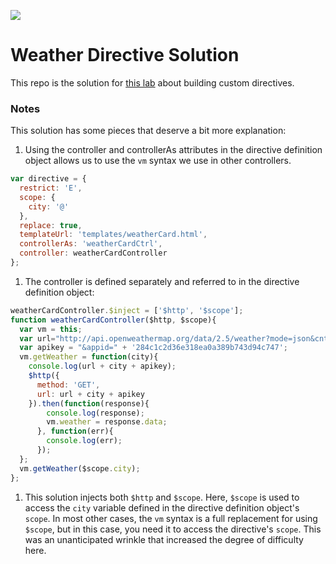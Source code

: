<!--
Creator: Cory Fauver
Market: SF
-->

![](https://ga-dash.s3.amazonaws.com/production/assets/logo-9f88ae6c9c3871690e33280fcf557f33.png)

# Weather Directive Solution

This repo is the solution for [this lab](https://github.com/sf-wdi-31/making-a-custom-directive) about building custom directives.

### Notes

This solution has some pieces that deserve a bit more explanation:

1. Using the controller and controllerAs attributes in the directive definition object allows us to use the `vm` syntax we use in other controllers.

  ```javascript
  var directive = {
    restrict: 'E',
    scope: {
      city: '@'
    },
    replace: true,
    templateUrl: 'templates/weatherCard.html',
    controllerAs: 'weatherCardCtrl',
    controller: weatherCardController
  };
  ```

1. The controller is defined separately and referred to in the directive definition object:

  ```javascript
  weatherCardController.$inject = ['$http', '$scope'];
  function weatherCardController($http, $scope){
    var vm = this;
    var url="http://api.openweathermap.org/data/2.5/weather?mode=json&cnt=7&units=imperial&q=";
    var apikey = "&appid=" + '284c1c2d36e318ea0a389b743d94c747';
    vm.getWeather = function(city){
      console.log(url + city + apikey);
      $http({
        method: 'GET',
        url: url + city + apikey
      }).then(function(response){
          console.log(response);
          vm.weather = response.data;
        }, function(err){
          console.log(err);
        });
    };
    vm.getWeather($scope.city);
  };
  ```

1. This solution injects both `$http` and `$scope`. Here, `$scope` is used to access the `city` variable defined in the directive definition object's `scope`. In most other cases, the `vm` syntax is a full replacement for using `$scope`, but in this case, you need it to access the directive's `scope`. This was an unanticipated wrinkle that increased the degree of difficulty here.
